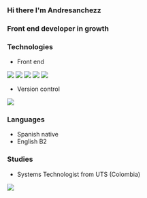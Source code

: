 ### Hi there I'm Andresanchezz
### Front end developer in growth
### Technologies
- Front end                                                   

<img src="https://www.vectorlogo.zone/logos/w3_html5/w3_html5-icon.svg"/>     <img src="https://www.vectorlogo.zone/logos/w3_css/w3_css-icon.svg"/>     <img src="https://www.vectorlogo.zone/logos/vuejs/vuejs-icon.svg"/> <img src="https://www.vectorlogo.zone/logos/flutterio/flutterio-icon.svg"/>  <img src="https://www.vectorlogo.zone/logos/reactjs/reactjs-icon.svg"/>  

- Version control     
  
<img src="https://www.vectorlogo.zone/logos/git-scm/git-scm-icon.svg"/> 

### Languages
- Spanish native
- English B2    
### Studies
- Systems Technologist from UTS (Colombia) 
 
<img align="left" src="https://github-readme-stats.vercel.app/api?username=andresanchezz&show_icons=true&theme=react" />


